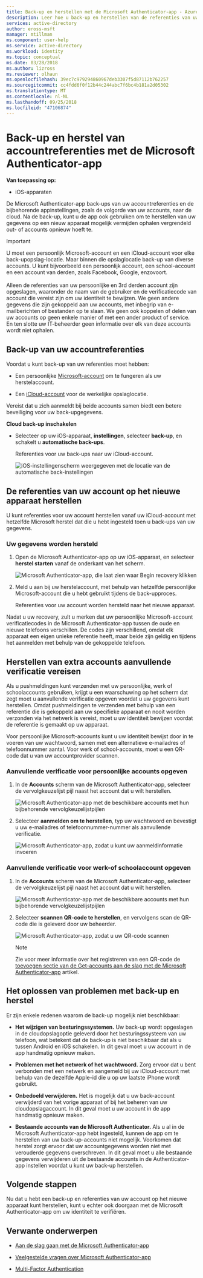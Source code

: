 ```yaml
---
title: Back-up en herstellen met de Microsoft Authenticator-app - Azure Active Directory | Microsoft Docs
description: Leer hoe u back-up en herstellen van de referenties van uw account met behulp van de Microsoft Authenticator-app.
services: active-directory
author: eross-msft
manager: mtillman
ms.component: user-help
ms.service: active-directory
ms.workload: identity
ms.topic: conceptual
ms.date: 03/28/2018
ms.author: lizross
ms.reviewer: olhaun
ms.openlocfilehash: 39ec7c979294860967deb3307f5d87112b762257
ms.sourcegitcommit: cc4fdd6f0f12b44c244abc7f6bc4b181a2d05302
ms.translationtype: MT
ms.contentlocale: nl-NL
ms.lasthandoff: 09/25/2018
ms.locfileid: "47106874"
---
```

# <a name="backup-and-recover-account-credentials-with-the-microsoft-authenticator-app"></a>Back-up en herstel van accountreferenties met de Microsoft Authenticator-app

**Van toepassing op:**

- iOS-apparaten

De Microsoft Authenticator-app back-ups van uw accountreferenties en de bijbehorende appinstellingen, zoals de volgorde van uw accounts, naar de cloud. Na de back-up, kunt u de app ook gebruiken om te herstellen van uw gegevens op een nieuw apparaat mogelijk vermijden ophalen vergrendeld out- of accounts opnieuw hoeft te.

>[!IMPORTANT]
> U moet een persoonlijk Microsoft-account en een iCloud-account voor elke back-upopslag-locatie. Maar binnen die opslaglocatie back-up van diverse accounts. U kunt bijvoorbeeld een persoonlijk account, een school-account en een account van derden, zoals Facebook, Google, enzovoort.<br><br>Alleen de referenties van uw persoonlijke en 3rd derden account zijn opgeslagen, waaronder de naam van de gebruiker en de verificatiecode van account die vereist zijn om uw identiteit te bewijzen. We geen andere gegevens die zijn gekoppeld aan uw accounts, met inbegrip van e-mailberichten of bestanden op te slaan. We geen ook koppelen of delen van uw accounts op geen enkele manier of met een ander product of service. En ten slotte uw IT-beheerder geen informatie over elk van deze accounts wordt niet ophalen.

## <a name="back-up-your-account-credentials"></a>Back-up van uw accountreferenties
Voordat u kunt back-up van uw referenties moet hebben:

- Een persoonlijke [Microsoft-account](https://account.microsoft.com/account) om te fungeren als uw herstelaccount.

- Een [iCloud-account](https://www.icloud.com/) voor de werkelijke opslaglocatie. 

Vereist dat u zich aanmeldt bij beide accounts samen biedt een betere beveiliging voor uw back-upgegevens.

**Cloud back-up inschakelen**
-   Selecteer op uw iOS-apparaat, **instellingen**, selecteer **back-up**, en schakelt u **automatische back-ups**.

    Referenties voor uw back-ups naar uw iCloud-account.

    ![iOS-instellingenscherm weergegeven met de locatie van de automatische back-instellingen](./media/microsoft-authenticator-app-backup-and-recovery/backup-and-recovery-turn-on.png)

## <a name="recover-your-account-credentials-on-your-new-device"></a>De referenties van uw account op het nieuwe apparaat herstellen
U kunt referenties voor uw account herstellen vanaf uw iCloud-account met hetzelfde Microsoft herstel dat die u hebt ingesteld toen u back-ups van uw gegevens.

### <a name="to-recover-your-information"></a>Uw gegevens worden hersteld
1.  Open de Microsoft Authenticator-app op uw iOS-apparaat, en selecteer **herstel starten** vanaf de onderkant van het scherm.

    ![Microsoft Authenticator-app, die laat zien waar Begin recovery klikken](./media/microsoft-authenticator-app-backup-and-recovery/backup-and-recovery-begin-recovery.png)

2.  Meld u aan bij uw herstelaccount, met behulp van hetzelfde persoonlijke Microsoft-account die u hebt gebruikt tijdens de back-upproces.

    Referenties voor uw account worden hersteld naar het nieuwe apparaat.

Nadat u uw recovery, zult u merken dat uw persoonlijke Microsoft-account verificatiecodes in de Microsoft Authenticator-app tussen de oude en nieuwe telefoons verschillen. De codes zijn verschillend, omdat elk apparaat een eigen unieke referentie heeft, maar beide zijn geldig en tijdens het aanmelden met behulp van de gekoppelde telefoon.

## <a name="recover-additional-accounts-requiring-more-verification"></a>Herstellen van extra accounts aanvullende verificatie vereisen
Als u pushmeldingen kunt verzenden met uw persoonlijke, werk of schoolaccounts gebruiken, krijgt u een waarschuwing op het scherm dat zegt moet u aanvullende verificatie opgeven voordat u uw gegevens kunt herstellen. Omdat pushmeldingen te verzenden met behulp van een referentie die is gekoppeld aan uw specifieke apparaat en nooit worden verzonden via het netwerk is vereist, moet u uw identiteit bewijzen voordat de referentie is gemaakt op uw apparaat.

Voor persoonlijke Microsoft-accounts kunt u uw identiteit bewijst door in te voeren van uw wachtwoord, samen met een alternatieve e-mailadres of telefoonnummer aantal. Voor werk of school-accounts, moet u een QR-code dat u van uw accountprovider scannen.

### <a name="to-provide-additional-verification-for-personal-accounts"></a>Aanvullende verificatie voor persoonlijke accounts opgeven
1.  In de **Accounts** scherm van de Microsoft Authenticator-app, selecteer de vervolgkeuzelijst pijl naast het account dat u wilt herstellen.

    ![Microsoft Authenticator-app met de beschikbare accounts met hun bijbehorende vervolgkeuzelijstpijlen](./media/microsoft-authenticator-app-backup-and-recovery/backup-and-recovery-arrow.png)

2.  Selecteer **aanmelden om te herstellen**, typ uw wachtwoord en bevestigt u uw e-mailadres of telefoonnummer-nummer als aanvullende verificatie.

    ![Microsoft Authenticator-app, zodat u kunt uw aanmeldinformatie invoeren](./media/microsoft-authenticator-app-backup-and-recovery/backup-and-recovery-sign-in.png)

### <a name="to-provide-additional-verification-for-work-or-school-accounts"></a>Aanvullende verificatie voor werk-of schoolaccount opgeven
1.  In de **Accounts** scherm van de Microsoft Authenticator-app, selecteer de vervolgkeuzelijst pijl naast het account dat u wilt herstellen.

    ![Microsoft Authenticator-app met de beschikbare accounts met hun bijbehorende vervolgkeuzelijstpijlen](./media/microsoft-authenticator-app-backup-and-recovery/backup-and-recovery-additonal-accts.png)

2.  Selecteer **scannen QR-code te herstellen**, en vervolgens scan de QR-code die is geleverd door uw beheerder.

    ![Microsoft Authenticator-app, zodat u uw QR-code scannen](./media/microsoft-authenticator-app-backup-and-recovery/backup-and-recovery-scan-qr-code.png)

    >[!NOTE]
    >Zie voor meer informatie over het registreren van een QR-code de [toevoegen sectie van de Get-accounts aan de slag met de Microsoft Authenticator-app](https://docs.microsoft.com/azure/active-directory/user-help/microsoft-authenticator-app-how-to#add-accounts-to-the-app) artikel.

## <a name="troubleshooting-backup-and-recovery-problems"></a>Het oplossen van problemen met back-up en herstel
Er zijn enkele redenen waarom de back-up mogelijk niet beschikbaar:

-   **Het wijzigen van besturingssystemen.** Uw back-up wordt opgeslagen in de cloudopslagoptie geleverd door het besturingssysteem van uw telefoon, wat betekent dat de back-up is niet beschikbaar dat als u tussen Android en iOS schakelen. In dit geval moet u uw account in de app handmatig opnieuw maken.

-   **Problemen met het netwerk of het wachtwoord.** Zorg ervoor dat u bent verbonden met een netwerk en aangemeld bij uw iCloud-account met behulp van de dezelfde Apple-id die u op uw laatste iPhone wordt gebruikt.

-   **Onbedoeld verwijderen.** Het is mogelijk dat u uw back-account verwijderd van het vorige apparaat of bij het beheren van uw cloudopslagaccount. In dit geval moet u uw account in de app handmatig opnieuw maken.

-   **Bestaande accounts van de Microsoft Authenticator.** Als u al in de Microsoft Authenticator-app hebt ingesteld, kunnen de app om te herstellen van uw back-up-accounts niet mogelijk. Voorkomen dat herstel zorgt ervoor dat uw accountgegevens worden niet met verouderde gegevens overschreven. In dit geval moet u alle bestaande gegevens verwijderen uit de bestaande accounts in de Authenticator-app instellen voordat u kunt uw back-up herstellen.

## <a name="next-steps"></a>Volgende stappen
Nu dat u hebt een back-up en referenties van uw account op het nieuwe apparaat kunt herstellen, kunt u echter ook doorgaan met de Microsoft Authenticator-app om uw identiteit te verifiëren.

## <a name="related-topics"></a>Verwante onderwerpen
- [Aan de slag gaan met de Microsoft Authenticator-app](microsoft-authenticator-app-how-to.md)  

- [Veelgestelde vragen over Microsoft Authenticator-app](microsoft-authenticator-app-faq.md)

- [Multi-Factor Authentication](https://docs.microsoft.com/azure/multi-factor-authentication/)
